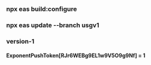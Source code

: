 ### npx eas build:configure
### npx eas update --branch usgv1
### version-1

#### ExponentPushToken[RJr6WEBg9EL1w9V5O9g9Nf] = 1